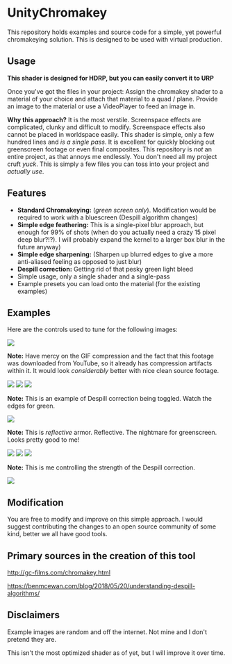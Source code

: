 # UnityChromakey
This repository holds examples and source code for a simple, yet powerful chromakeying solution. This is designed to be used with virtual production.

## Usage
**This shader is designed for HDRP, but you can easily convert it to URP**

Once you've got the files in your project: Assign the chromakey shader to a material of your choice and attach that material to a quad / plane. Provide an image to the material or use a VideoPlayer to feed an image in. 

**Why this approach?** It is the most verstile. Screenspace effects are complicated, clunky and difficult to modify. Screenspace effects also cannot be placed in worldspace easily. This shader is simple, only a few hundred lines and *is a single pass*. It is excellent for quickly blocking out greenscreen footage or even final composites.
This repository is *not* an entire project, as that annoys me endlessly. You don't need all my project cruft *yuck*. This is simply a few files you can toss into your project and *actually use*.

## Features
* **Standard Chromakeying:** (*green screen only*). Modification would be required to work with a bluescreen (Despill algorithm changes)
* **Simple edge feathering:** This is a single-pixel blur approach, but enough for 99% of shots (when do you actually need a crazy 15 pixel deep blur?!?). I will probably expand the kernel to a larger box blur in the future anyway)
* **Simple edge sharpening:** (Sharpen up blurred edges to give a more anti-aliased feeling as opposed to just blur)
* **Despill correction:** Getting rid of that pesky green light bleed
* Simple usage, only a single shader and a single-pass
* Example presets you can load onto the material (for the existing examples)

## Examples

Here are the controls used to tune for the following images:

![](Examples/Images/Controls.png)

**Note:** Have mercy on the GIF compression and the fact that this footage was downloaded from YouTube, so it already has compression artifacts within it. It would look *considerably* better with nice clean source footage.

![](Examples/Images/Shia.gif)
![](Examples/Images/Shia2.gif)
![](Examples/Images/Distant.gif)

**Note:** This is an example of Despill correction being toggled. Watch the edges for green.

![](Examples/Images/Despill.gif)

**Note:** This is *reflective* armor. Reflective. The nightmare for greenscreen. Looks pretty good to me!

![](Examples/Images/ReflectiveArmor.png)
![](Examples/Images/Armorguywithoutchroma.png)
![](Examples/Images/Armorguywithchroma.png)

**Note:** This is me controlling the strength of the Despill correction.

![](Examples/Images/DespillWorstCaseExample.gif)

## Modification
You are free to modify and improve on this simple approach. I would suggest contributing the changes to an open source community of some kind, better we all have good tools.

## Primary sources in the creation of this tool
http://gc-films.com/chromakey.html

https://benmcewan.com/blog/2018/05/20/understanding-despill-algorithms/

## Disclaimers
Example images are random and off the internet. Not mine and I don't pretend they are.

This isn't the most optimized shader as of yet, but I will improve it over time.


